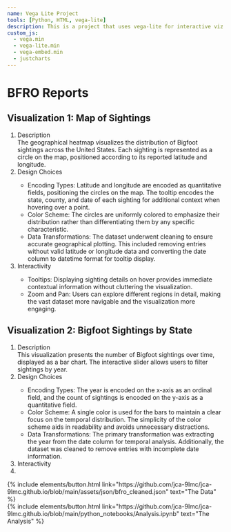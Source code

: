 ```yaml
---
name: Vega Lite Project
tools: [Python, HTML, vega-lite]
description: This is a project that uses vega-lite for interactive viz
custom_js:
  - vega.min
  - vega-lite.min
  - vega-embed.min
  - justcharts
---
```

# BFRO Reports

## Visualization 1: Map of Sightings
<vegachart schema-url="{{ site.baseurl }}/assets/json/heatmap.json" style="width: 100%"></vegachart>
<ol>
	<li>Description</li>
  The geographical heatmap visualizes the distribution of Bigfoot sightings across the United States. Each sighting is represented as a circle on the map, positioned according to its reported latitude and longitude.
  <li>Design Choices</li>
    <ul>
      <li>Encoding Types: Latitude and longitude are encoded as quantitative fields, positioning the circles on the map. The tooltip encodes the state, county, and date of each sighting for additional context when hovering over a point.</li>
      <li>Color Scheme: The circles are uniformly colored to emphasize their distribution rather than differentiating them by any specific characteristic.</li>
      <li>Data Transformations: The dataset underwent cleaning to ensure accurate geographical plotting. This included removing entries without valid latitude or longitude data and converting the date column to datetime format for tooltip display.</li>
    </ul>
  <li>Interactivity</li>
    <ul>
      <li>Tooltips: Displaying sighting details on hover provides immediate contextual information without cluttering the visualization.</li>
      <li>Zoom and Pan: Users can explore different regions in detail, making the vast dataset more navigable and the visualization more engaging.</li>
    </ul>
</ol>



## Visualization 2: Bigfoot Sightings by State
<vegachart schema-url="{{ site.baseurl }}/assets/json/barchart.json" style="width: 100%"></vegachart>
<ol>
  <li>Description</li>
  This visualization presents the number of Bigfoot sightings over time, displayed as a bar chart. The interactive slider allows users to filter sightings by year.
  <li>Design Choices</li>
    <ul>
      <li>Encoding Types: The year is encoded on the x-axis as an ordinal field, and the count of sightings is encoded on the y-axis as a quantitative field.</li>
      <li>Color Scheme: A single color is used for the bars to maintain a clear focus on the temporal distribution. The simplicity of the color scheme aids in readability and avoids unnecessary distractions.</li>
      <li>Data Transformations: The primary transformation was extracting the year from the date column for temporal analysis. Additionally, the dataset was cleaned to remove entries with incomplete date information.</li>
    </ul>
  <li>Interactivity</li>
    <li></li>
</ol>



<div class="left">
{% include elements/button.html link="https://github.com/jca-9lmc/jca-9lmc.github.io/blob/main/assets/json/bfro_cleaned.json" text="The Data" %}
</div>

<div class="right">
{% include elements/button.html link="https://github.com/jca-9lmc/jca-9lmc.github.io/blob/main/python_notebooks/Analysis.ipynb" text="The Analysis" %}
</div>

